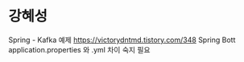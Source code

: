 
# 강혜성

Spring - Kafka 예제
https://victorydntmd.tistory.com/348
Spring Bott application.properties 와 .yml 차이 숙지 필요
